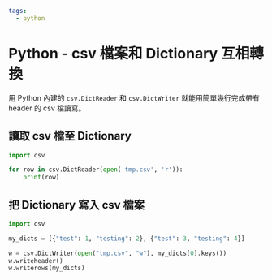 ```yaml
tags:
  - python
```

# Python - csv 檔案和 Dictionary 互相轉換

用 Python 內建的 `csv.DictReader` 和 `csv.DictWriter` 就能用簡單幾行完成帶有 header 的 csv 檔讀寫。

## 讀取 csv 檔至 Dictionary

```python
import csv

for row in csv.DictReader(open('tmp.csv', 'r')):
    print(row)
```

## 把 Dictionary 寫入 csv 檔案

```python
import csv

my_dicts = [{"test": 1, "testing": 2}, {"test": 3, "testing": 4}]

w = csv.DictWriter(open("tmp.csv", "w"), my_dicts[0].keys())
w.writeheader()
w.writerows(my_dicts)
```